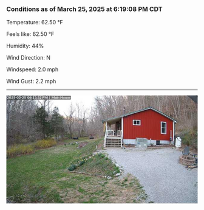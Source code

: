 ### Conditions as of March 25, 2025 at 6:19:08 PM CDT 

Temperature: 62.50 &deg;F

Feels like: 62.50 &deg;F

Humidity: 44%

Wind Direction: N

Windspeed: 2.0 mph

Wind Gust: 2.2 mph

---

<img src="./images/latest.jpeg"/>

